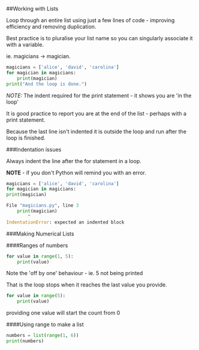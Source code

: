 ##Working with Lists

Loop through an entire list using just a few lines of code - improving efficiency and removing duplication.

Best practice is to pluralise your list name so you can singularly associate it with a variable.

ie. magicians -> magician.

```python
magicians = ['alice', 'david', 'carolina']
for magician in magicians:
    print(magician)
print("And the loop is done.")
```

*NOTE:* The indent required for the print statement - it shows you are 'in the loop'

It is good practice to report you are at the end of the list - perhaps with a print statement.

Because the last line isn't indented it is outside the loop and run after the loop is finished.

###Indentation issues

Always indent the line after the for statement in a loop.

**NOTE** - if you don't Python will remind you with an error.

```python
magicians = ['alice', 'david', 'carolina']
for magician in magicians:
print(magician)

File "magicians.py", line 3
    print(magician)
        ^
IndentationError: expected an indented block
```

###Making Numerical Lists

####Ranges of numbers

```python
for value in range(1, 5):
    print(value)
```

Note the 'off by one' behaviour - ie. 5 not being printed

That is the loop stops when it reaches the last value you provide.

```python
for value in range(5):
    print(value)
```

providing one value will start the count from 0

####Using range to make a list

```python
numbers = list(range(1, 6))
print(numbers)
```
